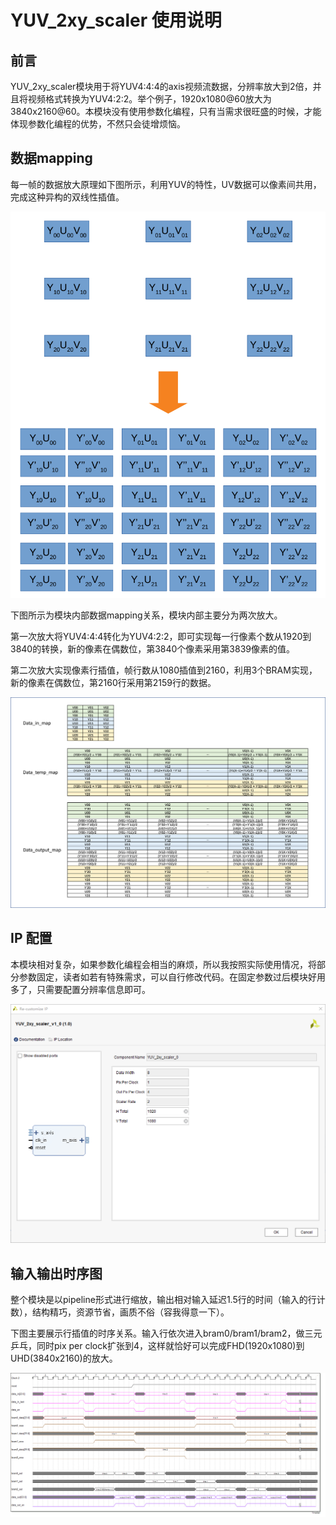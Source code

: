 # YUV_2xy_scaler 使用说明

## 前言

YUV_2xy_scaler模块用于将YUV4:4:4的axis视频流数据，分辨率放大到2倍，并且将视频格式转换为YUV4:2:2。举个例子，1920x1080@60放大为3840x2160@60。本模块没有使用参数化编程，只有当需求很旺盛的时候，才能体现参数化编程的优势，不然只会徒增烦恼。

## 数据mapping

每一帧的数据放大原理如下图所示，利用YUV的特性，UV数据可以像素间共用，完成这种异构的双线性插值。

![scaler_map](YUV_2xy_scaler使用说明.assets/scaler_map.png)

下图所示为模块内部数据mapping关系，模块内部主要分为两次放大。

第一次放大将YUV4:4:4转化为YUV4:2:2，即可实现每一行像素个数从1920到3840的转换，新的像素在偶数位，第3840个像素采用第3839像素的值。

第二次放大实现像素行插值，帧行数从1080插值到2160，利用3个BRAM实现，新的像素在偶数位，第2160行采用第2159行的数据。

![scaler_map_temp](YUV_2xy_scaler使用说明.assets/scaler_map_temp.png)

## IP 配置

本模块相对复杂，如果参数化编程会相当的麻烦，所以我按照实际使用情况，将部分参数固定，读者如若有特殊需求，可以自行修改代码。在固定参数过后模块好用多了，只需要配置分辨率信息即可。

![ip_config](YUV_2xy_scaler使用说明.assets/ip_config.PNG)

## 输入输出时序图

整个模块是以pipeline形式进行缩放，输出相对输入延迟1.5行的时间（输入的行计数），结构精巧，资源节省，画质不俗（容我得意一下）。

下图主要展示行插值的时序关系。输入行依次进入bram0/bram1/bram2，做三元乒乓，同时pix per clock扩张到4，这样就恰好可以完成FHD(1920x1080)到UHD(3840x2160)的放大。

![line_gen](YUV_2xy_scaler使用说明.assets/line_gen.png)
